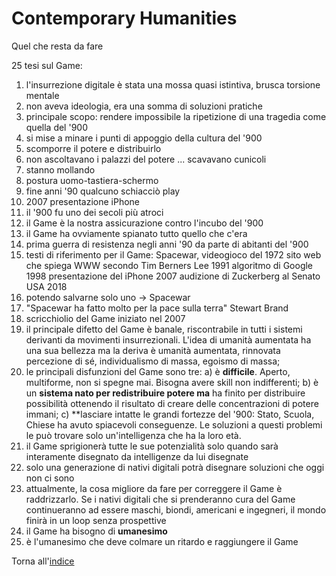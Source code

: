 # Contemporary Humanities

Quel che resta da fare

25 tesi sul Game:

1. l'insurrezione digitale è stata una mossa quasi istintiva, brusca torsione mentale
2. non aveva ideologia, era una somma di soluzioni pratiche
3. principale scopo: rendere impossibile la ripetizione di una tragedia come quella del '900
4. si mise a minare i punti di appoggio della cultura del '900
5. scomporre il potere e distribuirlo
6. non ascoltavano i palazzi del potere ... scavavano cunicoli
7. stanno mollando
8. postura uomo-tastiera-schermo
9. fine anni '90 qualcuno schiacciò play
10. 2007 presentazione iPhone
11. il '900 fu uno dei secoli più atroci
12. il Game è la nostra assicurazione contro l'incubo del '900
13. il Game ha ovviamente spianato tutto quello che c'era
14. prima guerra di resistenza negli anni '90 da parte di abitanti del '900
15. testi di riferimento per il Game:
Spacewar, videogioco del 1972
sito web che spiega WWW secondo Tim Berners Lee 1991
algoritmo di Google 1998
presentazione del iPhone 2007
audizione di Zuckerberg al Senato USA 2018
16. potendo salvarne solo uno -> Spacewar
17. "Spacewar ha fatto molto per la pace sulla terra" Stewart Brand
18. scricchiolio del Game iniziato nel 2007
19. il principale difetto del Game è banale, riscontrabile in tutti i sistemi derivanti da movimenti insurrezionali.
L'idea di umanità aumentata ha una sua bellezza ma la deriva è umanità aumentata, rinnovata percezione di sé, individualismo di massa, egoismo di massa;
20. le principali disfunzioni del Game sono tre:
  a) è **difficile**. Aperto, multiforme, non si spegne mai. Bisogna avere skill non indifferenti;
  b) è un **sistema nato per redistribuire potere ma** ha finito per distribuire possibilità ottenendo il risultato di creare delle concentrazioni di potere immani;
  c) **lasciare intatte le grandi fortezze del '900: Stato, Scuola, Chiese ha avuto spiacevoli conseguenze.
Le soluzioni a questi problemi le può trovare solo un'intelligenza che ha la loro età.
21. il Game sprigionerà tutte le sue potenzialità solo quando sarà interamente disegnato da intelligenze da lui disegnate
22. solo una generazione di nativi digitali potrà disegnare soluzioni che oggi non ci sono
23. attualmente, la cosa migliore da fare per correggere il Game è raddrizzarlo.
Se i nativi digitali che si prenderanno cura del Game continueranno ad essere maschi, biondi, americani e ingegneri, il mondo finirà in un loop senza prospettive
24. il Game ha bisogno di **umanesimo**
25. è l'umanesimo che deve colmare un ritardo e raggiungere il Game

Torna all'[indice](README.md)
